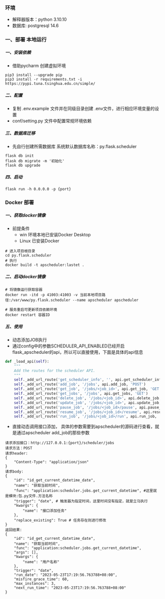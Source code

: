 ### 环境

- 解释器版本：python 3.10.10
- 数据库: postgresql 14.6

### 一、部署 本地运行

##### 一、安装依赖

- 借助pycharm 创建虚拟环境

```shell
pip3 install --upgrade pip
pip3 install -r requirements.txt -i https://pypi.tuna.tsinghua.edu.cn/simple/
```

##### 二、配置

- 复制 .env.example 文件并在同级目录创建 .env文件，进行相应环境变量的设置
- conf/setting.py 文件中配置常规环境依赖

##### 三、数据库迁移

- 先自行创建所需数据库 系统默认数据库名称：py.flask.scheduler

```shell
flask db init
flask db migrate -m '初始化'
flask db upgrade
```

##### 四、启动

```shell
flask run -h 0.0.0.0 -p {port}
```

### Docker 部署

##### 一、获取docker镜像

- 前提条件
    - win 环境本地已安装Docker Desktop
    - Linux 已安装Docker

```shell
# 进入项目根目录
cd py.flask.scheduler
# 执行
docker build -t apscheduler:lastet .
```

##### 二、启动docker镜像

```shell
# 将镜像运行获取容器
docker run -itd -p 41003:41003 -v 当前本地项目路径:/var/www/py.flask.scheduler --name apscheduler apscheduler

# 服务重启可更新项目依赖环境
docker restart 容器ID
```

##### 五、使用

- 动态添加JOB执行
- 通过config中的参数SCHEDULER_API_ENABLED已经开启flask_apscheduler的api，所以可以直接使用，下面是具体的api信息

```python
def _load_api(self):
    """
    Add the routes for the scheduler API.
    """
    self._add_url_route('get_scheduler_info', '', api.get_scheduler_info, 'GET')
    self._add_url_route('add_job', '/jobs', api.add_job, 'POST')
    self._add_url_route('get_job', '/jobs/<job_id>', api.get_job, 'GET')
    self._add_url_route('get_jobs', '/jobs', api.get_jobs, 'GET')
    self._add_url_route('delete_job', '/jobs/<job_id>', api.delete_job, 'DELETE')
    self._add_url_route('update_job', '/jobs/<job_id>', api.update_job, 'PATCH')
    self._add_url_route('pause_job', '/jobs/<job_id>/pause', api.pause_job, 'POST')
    self._add_url_route('resume_job', '/jobs/<job_id>/resume', api.resume_job, 'POST')
    self._add_url_route('run_job', '/jobs/<job_id>/run', api.run_job, 'POST')
```

- 直接动态调用接口添加， 具体的参数需要到apscheduler的源码进行查看，就是通过apscheduler add_job的那些参数

```
请求添加接口：http://127.0.0.1:{port}/scheduler/jobs
请求方法：POST
请求header:
{
    "Content-Type": "application/json"
}
请求body:
{   
    "id": "id_get_current_datetime_date",
    "name": "获取当前时间",
    "func": "application:scheduler.jobs.get_current_datetime", #这里就是模块:包.py文件.方法名称
    "trigger": "date", # 触发器为指定时间，这里时间没有指定，就是立马执行
    "kwargs": {
        "name": "接口添加任务"
    },
    "replace_existing": True # 任务存在则进行修改
}
返回结果:
{
    "id": "id_get_current_datetime_date",
    "name": "获取当前时间",
    "func": "application:scheduler.jobs.get_current_datetime",
    "args": [],
    "kwargs": {
        "name": "用户名称"
    },
    "trigger": "date",
    "run_date": "2023-05-23T17:19:56.763788+08:00",
    "misfire_grace_time": 60,
    "max_instances": 3,
    "next_run_time": "2023-05-23T17:19:56.763788+08:00"
}
```